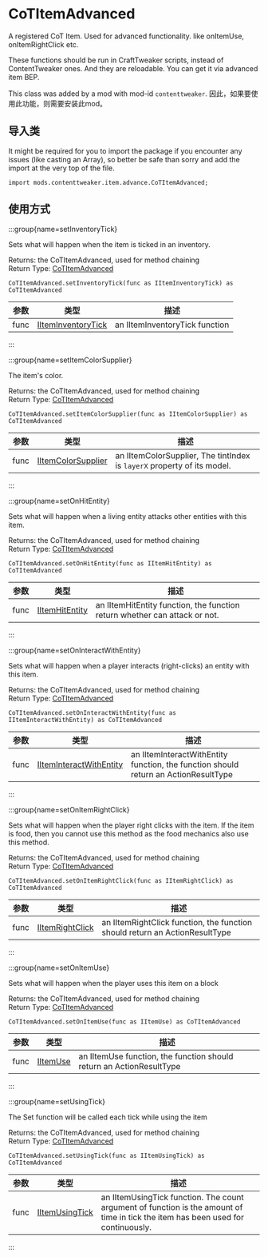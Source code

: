 # CoTItemAdvanced

A registered CoT Item. Used for advanced functionality. like onItemUse, onItemRightClick etc.

 These functions should be run in CraftTweaker scripts, instead of ContentTweaker ones. And they are reloadable. You can get it via advanced item BEP.

This class was added by a mod with mod-id `contenttweaker`. 因此，如果要使用此功能，则需要安装此mod。

## 导入类

It might be required for you to import the package if you encounter any issues (like casting an Array), so better be safe than sorry and add the import at the very top of the file.
```zenscript
import mods.contenttweaker.item.advance.CoTItemAdvanced;
```


## 使用方式

:::group{name=setInventoryTick}

Sets what will happen when the item is ticked in an inventory.

Returns: the CoTItemAdvanced, used for method chaining  
Return Type: [CoTItemAdvanced](/mods/contenttweaker/API/item/advance/CoTItemAdvanced)

```zenscript
CoTItemAdvanced.setInventoryTick(func as IItemInventoryTick) as CoTItemAdvanced
```

| 参数   | 类型                                                                          | 描述                             |
| ---- | --------------------------------------------------------------------------- | ------------------------------ |
| func | [IItemInventoryTick](/mods/contenttweaker/API/functions/IItemInventoryTick) | an IItemInventoryTick function |


:::

:::group{name=setItemColorSupplier}

The item's color.

Returns: the CoTItemAdvanced, used for method chaining  
Return Type: [CoTItemAdvanced](/mods/contenttweaker/API/item/advance/CoTItemAdvanced)

```zenscript
CoTItemAdvanced.setItemColorSupplier(func as IItemColorSupplier) as CoTItemAdvanced
```

| 参数   | 类型                                                                          | 描述                                                                      |
| ---- | --------------------------------------------------------------------------- | ----------------------------------------------------------------------- |
| func | [IItemColorSupplier](/mods/contenttweaker/API/functions/IItemColorSupplier) | an IItemColorSupplier, The tintIndex is `layerX` property of its model. |


:::

:::group{name=setOnHitEntity}

Sets what will happen when a living entity attacks other entities with this item.

Returns: the CoTItemAdvanced, used for method chaining  
Return Type: [CoTItemAdvanced](/mods/contenttweaker/API/item/advance/CoTItemAdvanced)

```zenscript
CoTItemAdvanced.setOnHitEntity(func as IItemHitEntity) as CoTItemAdvanced
```

| 参数   | 类型                                                                  | 描述                                                                         |
| ---- | ------------------------------------------------------------------- | -------------------------------------------------------------------------- |
| func | [IItemHitEntity](/mods/contenttweaker/API/functions/IItemHitEntity) | an IItemHitEntity function, the function return whether can attack or not. |


:::

:::group{name=setOnInteractWithEntity}

Sets what will happen when a player interacts (right-clicks) an entity with this item.

Returns: the CoTItemAdvanced, used for method chaining  
Return Type: [CoTItemAdvanced](/mods/contenttweaker/API/item/advance/CoTItemAdvanced)

```zenscript
CoTItemAdvanced.setOnInteractWithEntity(func as IItemInteractWithEntity) as CoTItemAdvanced
```

| 参数   | 类型                                                                                    | 描述                                                                                  |
| ---- | ------------------------------------------------------------------------------------- | ----------------------------------------------------------------------------------- |
| func | [IItemInteractWithEntity](/mods/contenttweaker/API/functions/IItemInteractWithEntity) | an IItemInteractWithEntity function, the function should return an ActionResultType |


:::

:::group{name=setOnItemRightClick}

Sets what will happen when the player right clicks with the item. If the item is food, then you cannot use this method as the food mechanics also use this method.

Returns: the CoTItemAdvanced, used for method chaining  
Return Type: [CoTItemAdvanced](/mods/contenttweaker/API/item/advance/CoTItemAdvanced)

```zenscript
CoTItemAdvanced.setOnItemRightClick(func as IItemRightClick) as CoTItemAdvanced
```

| 参数   | 类型                                                                    | 描述                                                                          |
| ---- | --------------------------------------------------------------------- | --------------------------------------------------------------------------- |
| func | [IItemRightClick](/mods/contenttweaker/API/functions/IItemRightClick) | an IItemRightClick function, the function should return an ActionResultType |


:::

:::group{name=setOnItemUse}

Sets what will happen when the player uses this item on a block

Returns: the CoTItemAdvanced, used for method chaining  
Return Type: [CoTItemAdvanced](/mods/contenttweaker/API/item/advance/CoTItemAdvanced)

```zenscript
CoTItemAdvanced.setOnItemUse(func as IItemUse) as CoTItemAdvanced
```

| 参数   | 类型                                                      | 描述                                                                   |
| ---- | ------------------------------------------------------- | -------------------------------------------------------------------- |
| func | [IItemUse](/mods/contenttweaker/API/functions/IItemUse) | an IItemUse function, the function should return an ActionResultType |


:::

:::group{name=setUsingTick}

The Set function will be called each tick while using the item

Returns: the CoTItemAdvanced, used for method chaining  
Return Type: [CoTItemAdvanced](/mods/contenttweaker/API/item/advance/CoTItemAdvanced)

```zenscript
CoTItemAdvanced.setUsingTick(func as IItemUsingTick) as CoTItemAdvanced
```

| 参数   | 类型                                                                  | 描述                                                                                                                                |
| ---- | ------------------------------------------------------------------- | --------------------------------------------------------------------------------------------------------------------------------- |
| func | [IItemUsingTick](/mods/contenttweaker/API/functions/IItemUsingTick) | an IItemUsingTick function. The count argument of function is the amount of time in tick the item has been used for continuously. |


:::


